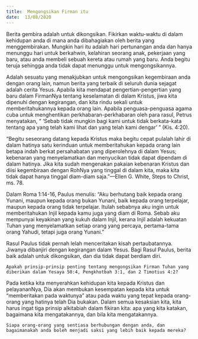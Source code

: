 ```yaml
---
title:  Mengongsikan Firman itu
date:  13/08/2020
---
```


Berita gembira adalah untuk dikongsikan. Fikirkan waktu-waktu di dalam kehidupan anda di mana anda dibahagiakan oleh berita yang menggembirakan. Mungkin hari itu adalah hari pertunangan anda dan hanya menunggu hari untuk berkahwin, kelahiran seorang anak, pekerjaan yang baru, atau anda membeli sebuah kereta atau rumah yang baru. Anda begitu teruja sehingga anda tidak dapat menunggu untuk mengongsikannya.

Adalah sesuatu yang menakjubkan untuk mengongsikan kegembiraan anda dengan orang lain, namun berita yang terbaik di seluruh dunia sejagat adalah cerita Yesus. Apabila kita mendapat pengertian-pengertian yang baru dalam FirmanNya tentang keselamatan di dalam Kristus, jiwa kita dipenuhi dengan kegirangan, dan kita rindu sekali untuk memberitahukannya kepada orang lain. Apabila penguasa-penguasa agama cuba untuk menghentikan perkhabaran-perkhabaran oleh para rasul, Petrus menyatakan, “ ‘Sebab tidak mungkin bagi kami untuk tidak berkata-kata tentang apa yang telah kami lihat dan yang telah kami dengar’ ” (Kis. 4:20).

“Begitu seseorang datang kepada Kristus maka begitu cepat pulalah lahir di dalam hatinya satu kerinduan untuk memberitahukan kepada orang lain betapa indah berkat persahabatan yang diperolehnya di dalam Yesus; kebenaran yang menyelamatkan dan menyucikan tidak dapat dipendam di dalam hatinya. Jika kita sudah mengenakan pakaian kebenaran Kristus dan diisi kegembiraan dengan RohNya yang tinggal di dalam kita, maka kita tidak dapat hanya tinggal diam-diam saja.”—Ellen G. White, Steps to Christ, ms. 78.

Dalam Roma 1:14-16, Paulus menulis: “Aku berhutang baik kepada orang Yunani, maupun kepada orang bukan Yunani, baik kepada orang terpelajar, maupun kepada orang tidak terpelajar. Itulah sebabnya aku ingin untuk memberitahukan Injil kepada kamu juga yang diam di Roma. Sebab aku mempunyai keyakinan yang kukuh dalam Injil, kerana Injil adalah kekuatan Tuhan yang menyelamatkan setiap orang yang percaya, pertama-tama orang Yahudi, tetapi juga orang Yunani.”

Rasul Paulus tidak pernah lelah menceritakan kisah pertaubatannya. Jiwanya dibanjiri dengan kegirangan dalam Yesus. Bagi Rasul Paulus, berita baik adalah untuk dikongsikan, dan dia tidak dapat berdiam diri.

`Apakah prinsip-prinsip penting tentang mengongsikan Firman Tuhan yang diberikan dalam Yesaya 50:4, Pengkhotbah 3:1, dan 2 Timotius 4:2?`

Pada ketika kita menyerahkan kehidupan kita kepada Kristus dan pelayananNya, Dia akan membukan kesempatan kepada kita untuk “memberitakan pada waktunya” atau pada waktu yang tepat kepada orang-orang yang hatinya telah Dia bukakan. Dalam semua kesaksian kita, kita harus ingat tiga prinsip alkitabiah dalam fikiran kita: apa yang kita katakan, bagaimana kita mengatakannya, dan bila kita mengatakannya.

`Siapa orang-orang yang sentiasa berhubungan dengan anda, dan bagaimanakah anda boleh menjadi saksi yang lebih baik kepada mereka?`